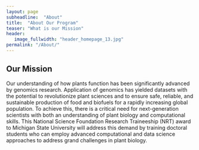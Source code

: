 ```yaml
---
layout: page
subheadline:  "About"
title:  "About Our Program"
teaser: "What is our Mission"
header:
   image_fullwidth: "header_homepage_13.jpg"
permalink: "/About/"
---
```

## Our Mission
Our understanding of how plants function has been significantly advanced by genomics research. Application of genomics has yielded datasets with the potential to revolutionize plant sciences and to ensure safe, reliable, and sustainable production of food and biofuels for a rapidly increasing global population.  To achieve this, there is a critical need for next-generation scientists with both an understanding of plant biology and computational skills. This National Science Foundation Research Traineeship (NRT) award to Michigan State University will address this demand by training doctoral students who can employ advanced computational and data science approaches to address grand challenges in plant biology.
